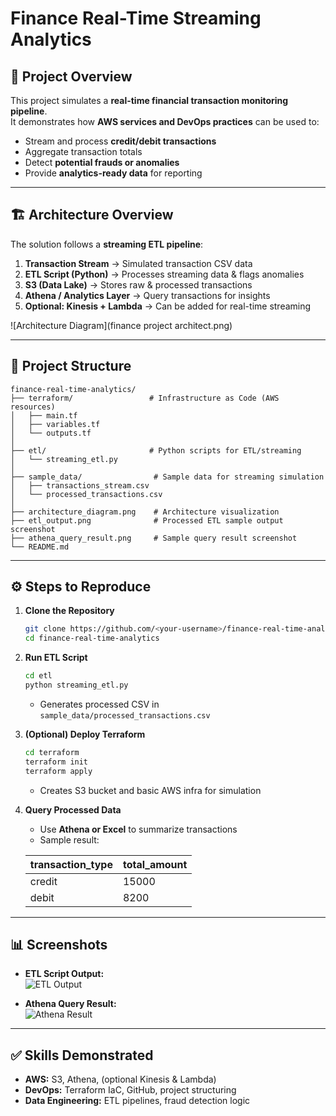 # Finance Real-Time Streaming Analytics

## 📌 Project Overview
This project simulates a **real-time financial transaction monitoring pipeline**.  
It demonstrates how **AWS services and DevOps practices** can be used to:
- Stream and process **credit/debit transactions**
- Aggregate transaction totals
- Detect **potential frauds or anomalies**
- Provide **analytics-ready data** for reporting

---

## 🏗️ Architecture Overview
The solution follows a **streaming ETL pipeline**:

1. **Transaction Stream** → Simulated transaction CSV data
2. **ETL Script (Python)** → Processes streaming data & flags anomalies
3. **S3 (Data Lake)** → Stores raw & processed transactions
4. **Athena / Analytics Layer** → Query transactions for insights
5. **Optional: Kinesis + Lambda** → Can be added for real-time streaming

![Architecture Diagram](finance project architect.png)

---

## 📂 Project Structure
```
finance-real-time-analytics/
├── terraform/                 # Infrastructure as Code (AWS resources)
│   ├── main.tf
│   ├── variables.tf
│   └── outputs.tf
│
├── etl/                       # Python scripts for ETL/streaming
│   └── streaming_etl.py
│
├── sample_data/                # Sample data for streaming simulation
│   ├── transactions_stream.csv
│   └── processed_transactions.csv
│
├── architecture_diagram.png    # Architecture visualization
├── etl_output.png              # Processed ETL sample output screenshot
├── athena_query_result.png     # Sample query result screenshot
└── README.md
```

---

## ⚙️ Steps to Reproduce

1. **Clone the Repository**
   ```bash
   git clone https://github.com/<your-username>/finance-real-time-analytics.git
   cd finance-real-time-analytics
   ```

2. **Run ETL Script**
   ```bash
   cd etl
   python streaming_etl.py
   ```
   - Generates processed CSV in `sample_data/processed_transactions.csv`

3. **(Optional) Deploy Terraform**
   ```bash
   cd terraform
   terraform init
   terraform apply
   ```
   - Creates S3 bucket and basic AWS infra for simulation

4. **Query Processed Data**
   - Use **Athena or Excel** to summarize transactions
   - Sample result:

   | transaction_type | total_amount |
   |-----------------|--------------|
   | credit          | 15000        |
   | debit           | 8200         |

---

## 📊 Screenshots

- **ETL Script Output:**  
  ![ETL Output](etl_output.png)

- **Athena Query Result:**  
  ![Athena Result](athena_query_result.png)

---

## ✅ Skills Demonstrated
- **AWS:** S3, Athena, (optional Kinesis & Lambda)
- **DevOps:** Terraform IaC, GitHub, project structuring
- **Data Engineering:** ETL pipelines, fraud detection logic
